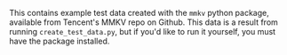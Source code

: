 This contains example test data created with the `mmkv` python package, available
from Tencent's MMKV repo on Github. 
This data is a result from running `create_test_data.py`, but if you'd like to
run it yourself, you must have the package installed.
